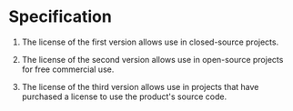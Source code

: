 # Specification

1. The license of the first version allows use in closed-source projects.

2. The license of the second version allows use in open-source projects for free commercial use.

3. The license of the third version allows use in projects that have purchased a license to use the product's source code.
